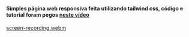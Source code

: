 #### Simples página web responsiva feita utilizando tailwind css, código e tutorial foram pegos [neste vídeo](https://www.youtube.com/watch?v=xpGNcQDmV2A)

[screen-recording.webm](https://user-images.githubusercontent.com/75916483/177901378-246cce0e-f374-42c5-bd8b-e2f321a2f1af.webm)
